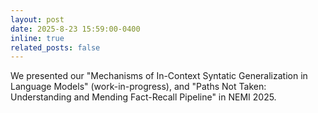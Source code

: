 ```yaml
---
layout: post
date: 2025-8-23 15:59:00-0400
inline: true
related_posts: false
---
```


We presented our "Mechanisms of In-Context Syntatic Generalization in Language Models" (work-in-progress), and "Paths Not Taken: Understanding and Mending Fact-Recall Pipeline" in NEMI 2025. 